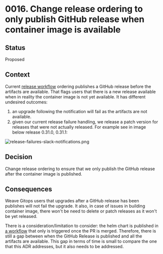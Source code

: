 # 0016. Change release ordering to only publish GitHub release when container image is available

## Status

Proposed

## Context

Current [release workflow](../../.github/workflows/release.yaml) ordering publishes a GitHub release before the artifacts are available. That flags users
that there is a new release available when in reality the container image is not yet available. It has different undesired outcomes:
1. an upgrade following the notification will fail as the artifacts are not available.
2. given our current release failure handling, we release a patch version for releases that were not actually released. For example see in image below
release 0.31.0, 0.31.1:

![release-failures-slack-notifications.png](imgs%2Frelease-failures-slack-notifications.png)


## Decision

Change release ordering to ensure that we only publish the GitHub release after the container image is published.


## Consequences

Weave Gitops users that upgrades after a GitHub release has been publishes will not fail the upgrade. It also, in case
of issues in building container image, there won't be need to delete or patch releases as it won't be yet released.

There is a consideration/limitation to consider: the helm chart is published in [a workflow](../../.github/workflows/chart.yaml) that only
is triggered once the PR is merged. Therefore, there is still a gap between when the GitHub Release is published  and all the artifacts are available.
This gap  in terms of time is small to compare the one that this ADR addresses, but it also needs to be addressed.
